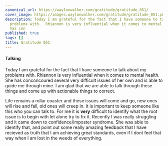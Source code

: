 ```yaml
---
canonical_url: https://waylonwalker.com/gratitude/gratitude_051/
cover_image: https://images.waylonwalker.com/gratitude/gratitude_051.png
description: Today I am grateful for the fact that I have someone to talk about my
  problems with.  Rhiannon is very influential when it comes to mental health.   She
  has con
published: true
tags: []
title: Gratitude 051
---
```


#### Talking

Today I am grateful for the fact that I have someone to talk about my problems with.  Rhiannon is very influential when it comes to mental health.   She has conconcoured several very difficult issues of her own and is able to guide me through mine.  I am glad that we are able to talk through these things and come up with actionable things to correct.

Life remains a rollar coaster and these issues will come  and go, new ones will rise and fall, old ones will creep in.  It is important to keep someone like this who you can talk to.  For me it is **very** difficult to identify what the root issue is to begin with let alone try to fix it.  Recently I was really struggling and it came down to confidence/imposter syndrome.  She was able to identify that, and point out some really amazing feedback that I have recieved as truth that I am achieving great standards, even if I dont feel that way when I am lost in the weeds of everything.